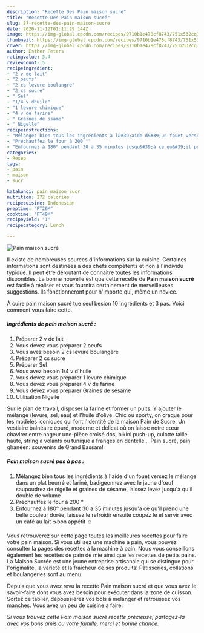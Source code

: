 ```yaml
---
description: "Recette Des Pain maison sucré"
title: "Recette Des Pain maison sucré"
slug: 87-recette-des-pain-maison-sucre
date: 2020-11-12T01:11:29.144Z
image: https://img-global.cpcdn.com/recipes/9710b1e478cf8743/751x532cq70/pain-maison-sucre-photo-principale-de-la-recette.jpg
thumbnail: https://img-global.cpcdn.com/recipes/9710b1e478cf8743/751x532cq70/pain-maison-sucre-photo-principale-de-la-recette.jpg
cover: https://img-global.cpcdn.com/recipes/9710b1e478cf8743/751x532cq70/pain-maison-sucre-photo-principale-de-la-recette.jpg
author: Esther Peters
ratingvalue: 3.4
reviewcount: 5
recipeingredient:
- "2 v de lait"
- "2 oeufs"
- "2 cs levure boulangre"
- "2 cs sucre"
- " Sel"
- "1/4 v dhuile"
- "1 levure chimique"
- "4 v de farine"
- " Graines de ssame"
- " Nigelle"
recipeinstructions:
- "Mélangez bien tous les ingrédients à l&#39;aide d&#39;un fouet versez le mélange dans un plat beurré et fariné, badigeonnez avec le jaune d&#39;œuf saupoudrez de nigelle et graines de sésame, laissez levez jusqu&#39;à qu&#39;il double de volume"
- "Préchauffez le four à 200 °"
- "Enfournez à 180° pendant 30 a 35 minutes jusqu&#39;à ce qu&#39;il prend une belle couleur dorée, laissez le refroidir ensuite coupez le et servir avec un café au lait ☕bon appétit ☺️"
categories:
- Resep
tags:
- pain
- maison
- sucr

katakunci: pain maison sucr 
nutrition: 272 calories
recipecuisine: Indonesian
preptime: "PT26M"
cooktime: "PT49M"
recipeyield: "1"
recipecategory: Lunch

---
```



![Pain maison sucré](https://img-global.cpcdn.com/recipes/9710b1e478cf8743/751x532cq70/pain-maison-sucre-photo-principale-de-la-recette.jpg)

Il existe de nombreuses sources d'informations sur la cuisine. Certaines informations sont destinées à des chefs compétents et non à l'individu typique. Il peut être déroutant de connaître toutes les informations disponibles. La bonne nouvelle est que cette recette de <strong> Pain maison sucré </strong> est facile à réaliser et vous fournira certainement de merveilleuses suggestions. Ils fonctionneront pour n'importe qui, même un novice.

<!--inarticleads1-->

À cuire pain maison sucré tue seul besion 10 Ingrédients et 3 pas. Voici comment vous faire cette.

##### Ingrédients de pain maison sucré :

1. Préparer 2 v de lait
1. Vous devez vous préparer 2 oeufs
1. Vous avez besoin 2 cs levure boulangère
1. Préparer 2 cs sucre
1. Préparer  Sel
1. Vous avez besoin 1/4 v d&#39;huile
1. Vous devez vous préparer 1 levure chimique
1. Vous devez vous préparer 4 v de farine
1. Vous devez vous préparer  Graines de sésame
1. Utilisation  Nigelle


Sur le plan de travail, disposer la farine et former un puits. Y ajouter le mélange (levure, sel, eau) et l&#39;huile d&#39;olive. Chic ou sporty, on craque pour les modèles iconiques qui font l&#39;identité de la maison Pain de Sucre. Un vestiaire balnéaire épuré, moderne et délicat où on laisse notre cœur chavirer entre nageur une-pièce croisé dos, bikini push-up, culotte taille haute, string à volants ou tunique à franges en dentelle… Pain sucré, pain ghanéen: souvenirs de Grand Bassam! 

<!--inarticleads2-->

##### Pain maison sucré pas à pas :

1. Mélangez bien tous les ingrédients à l&#39;aide d&#39;un fouet versez le mélange dans un plat beurré et fariné, badigeonnez avec le jaune d&#39;œuf saupoudrez de nigelle et graines de sésame, laissez levez jusqu&#39;à qu&#39;il double de volume
1. Préchauffez le four à 200 °
1. Enfournez à 180° pendant 30 a 35 minutes jusqu&#39;à ce qu&#39;il prend une belle couleur dorée, laissez le refroidir ensuite coupez le et servir avec un café au lait ☕bon appétit ☺️


Vous retrouverez sur cette page toutes les meilleures recettes pour faire votre pain maison. Si vous utilisez une machine à pain, vous pouvez consulter la pages des recettes à la machine à pain. Nous vous conseillons également les recettes de pain de mie ainsi que les recettes de petits pains. La Maison Sucrée est une jeune entreprise artisanale qui se distingue pour l&#39;originalité, la variété et la fraîcheur de ses produits! Pâtisseries, collations et boulangeries sont au menu. 

<!--inarticleads1-->

<p>
Depuis que vous avez revu la recette Pain maison sucré et que vous avez le savoir-faire dont vous avez besoin pour exécuter dans la zone de cuisson. Sortez ce tablier, dépoussiérez vos bols à mélanger et retroussez vos manches. Vous avez un peu de cuisine à faire.
</p>

<p>
<i>Si vous trouvez cette Pain maison sucré recette précieuse, partagez-la avec vos bons amis ou votre famille, merci et bonne chance.</i>
</p>
